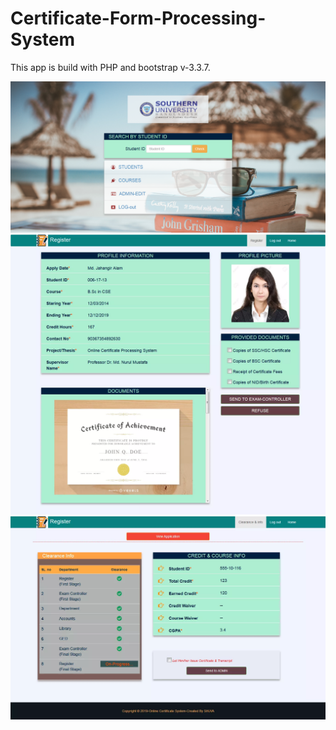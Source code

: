 # Certificate-Form-Processing-System
This app is build with PHP and bootstrap v-3.3.7.

![](resources/images/certificate-form-system.png)
![](resources/images/received_2294334723953804.webp)
![](resources/images/received_438774086732421.webp)


